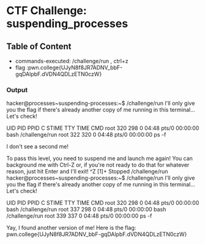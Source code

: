 # CTF Challenge: suspending_processes

## Table of Content

- commands-executed: /challenge/run , ctrl+z 
- flag :pwn.college{UJyN8f8JR7ADNV_bbF-gqDAlpbF.dVDN4QDLzETN0czW}


### Output
hacker@processes~suspending-processes:~$ /challenge/run 
I'll only give you the flag if there's already another copy of me running in 
this terminal... Let's check!

UID          PID    PPID  C STIME TTY          TIME CMD
root         320     298  0 04:48 pts/0    00:00:00 bash /challenge/run
root         322     320  0 04:48 pts/0    00:00:00 ps -f

I don't see a second me!

To pass this level, you need to suspend me and launch me again! You can 
background me with Ctrl-Z or, if you're not ready to do that for whatever 
reason, just hit Enter and I'll exit!
^Z
[1]+  Stopped                 /challenge/run
hacker@processes~suspending-processes:~$ /challenge/run 
I'll only give you the flag if there's already another copy of me running in 
this terminal... Let's check!

UID          PID    PPID  C STIME TTY          TIME CMD
root         320     298  0 04:48 pts/0    00:00:00 bash /challenge/run
root         337     298  0 04:48 pts/0    00:00:00 bash /challenge/run
root         339     337  0 04:48 pts/0    00:00:00 ps -f

Yay, I found another version of me! Here is the flag:
pwn.college{UJyN8f8JR7ADNV_bbF-gqDAlpbF.dVDN4QDLzETN0czW}
